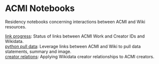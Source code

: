# ACMI Notebooks
Residency notebooks concerning interactions between ACMI and Wiki resources.

[link progress](https://nbviewer.org/github/paulduchesne/acmi-notebooks/blob/main/notebooks/link_progress.ipynb): Status of links between ACMI Work and Creator IDs and Wikidata.    
[python pull data](https://github.com/paulduchesne/acmi-notebooks/blob/main/notebooks/python_pull_data.ipynb): Leverage links between ACMI and Wiki to pull data statements, summary and image.     
[creator relations](https://github.com/paulduchesne/acmi-notebooks/blob/main/notebooks/creator_relations.ipynb): Applying Wikidata creator relationships to ACMI creators.
